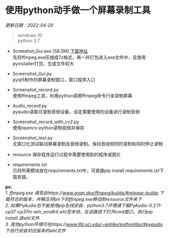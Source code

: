 # 使用python动手做一个屏幕录制工具  

*更新日期：2022-04-20*  
> windows 10  
> python 3.7

- Screeshot_Gui.exe [58.5M] [下载地址](https://github.com/lk-itween/FunnyCodeRepository/releases/download/Screenshot_Gui/Screenshot_Gui.exe)  
先将ffmpeg.exe压缩成7z格式，再一并打包进入exe文件中，且使用pyinstaller打包，生成文件较大  

- Screenshot_Gui.py  
pyqt5制作的屏幕录制窗口，窗口程序入口

- Screenshot_record.py  
使用ffmpeg工具，利用python调用ffmpeg命令行来录制屏幕

- Audio_record.py  
pyaudio读取可录制音频设备，设定需要使用的设备进行录制音频

- Screenshot_record_with_cv2.py  
使用opencv-python录制视频并保存

- Screenshot_test.py  
无窗口化测试联动屏幕录制及音频录制，保持音视频同时录制和同时停止录制

- resource
保存程序运行过程中需要使用到的程序或图片

- requirements.txt  
已将所需模块放在requirements.txt中，可直接pip install requirements.txt下载安装。  


**ps:**  
*1. ffmpeg.exe 请至此https://www.gyan.dev/ffmpeg/builds/#release-builds 下载符合的版本，并解压将bin下的ffmpeg.exe移动到resource文件夹下*  
*2. 如果PyAudio包不能使用pip在线安装，python3.7环境请下载PyAudio-0.2.11-cp37-cp37m-win_amd64.whl至本地，在该路径下打开cmd窗口，执行pip install 该whl文件*  
*3. 其他python环境可在https://www.lfd.uci.edu/~gohlke/pythonlibs/#pyaudio 下自行安装对应版本的whl文件*  

